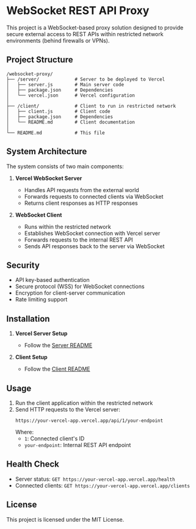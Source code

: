# WebSocket REST API Proxy

This project is a WebSocket-based proxy solution designed to provide secure external access to REST APIs within restricted network environments (behind firewalls or VPNs).

## Project Structure

```
/websocket-proxy/
├── /server/             # Server to be deployed to Vercel
│   ├── server.js        # Main server code
│   ├── package.json     # Dependencies
│   └── vercel.json      # Vercel configuration
│
├── /client/             # Client to run in restricted network
│   ├── client.js        # Client code
│   ├── package.json     # Dependencies
│   └── README.md        # Client documentation
│
└── README.md            # This file
```

## System Architecture

The system consists of two main components:

1. **Vercel WebSocket Server**
   - Handles API requests from the external world
   - Forwards requests to connected clients via WebSocket
   - Returns client responses as HTTP responses

2. **WebSocket Client**
   - Runs within the restricted network
   - Establishes WebSocket connection with Vercel server
   - Forwards requests to the internal REST API
   - Sends API responses back to the server via WebSocket

## Security

- API key-based authentication
- Secure protocol (WSS) for WebSocket connections
- Encryption for client-server communication
- Rate limiting support

## Installation

1. **Vercel Server Setup**
   - Follow the [Server README](./server/README.md)

2. **Client Setup**
   - Follow the [Client README](./client/README.md)

## Usage

1. Run the client application within the restricted network
2. Send HTTP requests to the Vercel server:
   ```
   https://your-vercel-app.vercel.app/api/1/your-endpoint
   ```
   Where:
   - `1`: Connected client's ID
   - `your-endpoint`: Internal REST API endpoint

## Health Check

- Server status: `GET https://your-vercel-app.vercel.app/health`
- Connected clients: `GET https://your-vercel-app.vercel.app/clients`

## License

This project is licensed under the MIT License. 